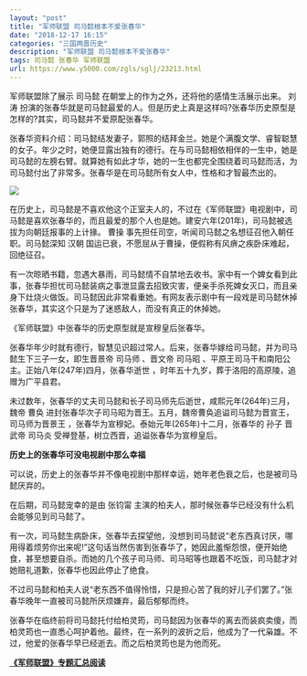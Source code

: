 ```yaml
---
layout: "post"
title: "军师联盟 司马懿根本不爱张春华"
date: "2018-12-17 16:15"
categories: "三国两晋历史"
description: "军师联盟 司马懿根本不爱张春华"
tags: 司马懿 张春华 军师联盟
url: https://www.y5000.com/zgls/sglj/23213.html
---
```






军师联盟除了展示 司马懿 在朝堂上的作为之外，还将他的感情生活展示出来。 刘涛
扮演的张春华就是司马懿最爱的人。但是历史上真是这样吗?张春华历史原型是怎样的?其实，司马懿并不爱原配张春华。

张春华资料介绍：司马懿结发妻子，郭照的结拜金兰。她是个满腹文学、睿智聪慧的女子。年少之时，她便显露出独有的德行。在与司马懿相依相伴的一生中，她是司马懿的左膀右臂。就算她有如此才华，她的一生也都完全围绕着司马懿而活，为司马懿付出了非常多。张春华是在司马懿所有女人中，性格和才智最杰出的。

![](https://img.y5000.com/uploads/allimg/170704/8-1FF415210bK.jpg)

在历史上，司马懿是不喜欢他这个正室夫人的，不过在《军师联盟》电视剧中，司马懿是喜欢张春华的，而且最爱的那个人也是她。建安六年(201年)，司马懿被选拔为向朝廷报事的上计掾。
曹操 事先担任司空，听闻司马懿之名想征召他入朝任职。司马懿深知 汉朝 国运已衰，不愿屈从于曹操，便假称有风痹之疾卧床难起，回绝征召。

有一次晾晒书籍，忽遇大暴雨，司马懿情不自禁地去收书。家中有一个婢女看到此事，张春华担忧司马懿装病之事泄显露去招致灾害，便亲手杀死婢女灭口，而且亲身下灶烧火做饭。司马懿因此非常看重她。有网友表示剧中有一段戏是司马懿休掉张春华，其实这个只是为了迷惑敌人，而没有真正的休掉她。

《军师联盟》中张春华的历史原型就是宣穆皇后张春华。

张春华年少时就有德行，智慧见识超过常人。后来，张春华嫁给司马懿，并为司马懿生下三子一女，即生晋景帝 司马师 、晋文帝 司马昭
、平原王司马干和南阳公主。正始八年(247年)四月，张春华逝世 ，时年五十九岁，葬于洛阳的高原陵，追赠为广平县君。

未过数年，张春华的丈夫司马懿和长子司马师先后逝世，咸熙元年(264年)三月，魏帝 曹奂
进封张春华次子司马昭为晋王。五月，魏帝曹奂追谥司马懿为晋宣王，司马师为晋景王 ，张春华为宣穆妃。泰始元年(265年)十二月，张春华的 孙子 晋武帝 司马炎
受禅登基，树立西晋，追谥张春华为宣穆皇后。

**历史上的张春华可没电视剧中那么幸福**

可以说，历史上的张春华并不像电视剧中那样幸运，她年老色衰之后，也是被司马懿厌弃的。

在后期，司马懿宠幸的是由 张钧甯 主演的柏夫人，那时候张春华已经没有什么机会能够见到司马懿了。

有一次，司马懿生病卧床，张春华去探望他，没想到司马懿说“老东西真讨厌，哪用得着烦劳你出来呢!”这句话当然伤害到张春华了，她因此羞惭怨恨，便开始绝食，甚至想要自杀。而她的几个孩子司马师、司马昭等也跟着不吃饭，司马懿才对她赔礼道歉，张春华也因此停止了绝食。

不过司马懿和柏夫人说“老东西不值得怜惜，只是担心苦了我的好儿子们罢了。”张春华晚年一直被司马懿所厌烦嫌弃，最后郁郁而终。

张春华在临终前将司马懿托付给柏灵筠，司马懿因为张春华的离去而装疯卖傻，而柏灵筠也一直悉心呵护着他。最终，在一系列的波折之后，他成为了一代枭雄。不过，他爱的张春华早已经逝去。而之后柏灵筠也是为他而死。

**[《军师联盟》专题汇总阅读](https://www.y5000.com/zgls/sglj/23240.html)**
